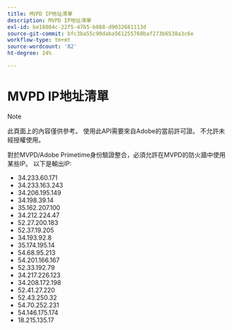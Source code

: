 ```yaml
---
title: MVPD IP地址清單
description: MVPD IP地址清單
exl-id: be18084c-22f5-47b5-b088-d9032681113d
source-git-commit: bfc3ba55c99daba561255760baf273b6538a3c6e
workflow-type: tm+mt
source-wordcount: '82'
ht-degree: 24%

---
```


# MVPD IP地址清單

>[!NOTE]
>
>此頁面上的內容僅供參考。 使用此API需要來自Adobe的當前許可證。 不允許未經授權使用。

對於MVPD/Adobe Primetime身份驗證整合，必須允許在MVPD的防火牆中使用某些IP。 以下是輸出IP:

* 34.233.60.171
* 34.233.163.243
* 34.206.195.149
* 34.198.39.14
* 35.162.207.100
* 34.212.224.47
* 52.27.200.183
* 52.37.19.205
* 34.193.92.8
* 35.174.195.14
* 54.68.95.213
* 54.201.166.167
* 52.33.192.79
* 34.217.226.123
* 34.208.172.198
* 52.41.27.220
* 52.43.250.32
* 54.70.252.231
* 54.146.175.174
* 18.215.135.17
